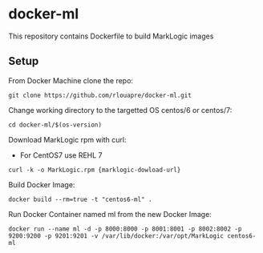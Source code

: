# docker-ml
This repository contains Dockerfile to build MarkLogic images

## Setup
From Docker Machine clone the repo:  
```
git clone https://github.com/rlouapre/docker-ml.git
```
Change working directory to the targetted OS centos/6 or centos/7:  
```
cd docker-ml/$(os-version)
```
Download MarkLogic rpm with curl:
- For CentOS7 use REHL 7
```
curl -k -o MarkLogic.rpm {marklogic-dowload-url}
```
Build Docker Image:  
```
docker build --rm=true -t "centos6-ml" .
```
Run Docker Container named ml from the new Docker Image:  
```
docker run --name ml -d -p 8000:8000 -p 8001:8001 -p 8002:8002 -p 9200:9200 -p 9201:9201 -v /var/lib/docker:/var/opt/MarkLogic centos6-ml
```